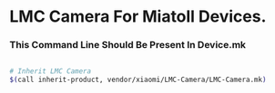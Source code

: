 # LMC Camera For Miatoll Devices.

### This Command Line Should Be Present In Device.mk ###
```bash

# Inherit LMC Camera
$(call inherit-product, vendor/xiaomi/LMC-Camera/LMC-Camera.mk)
```
